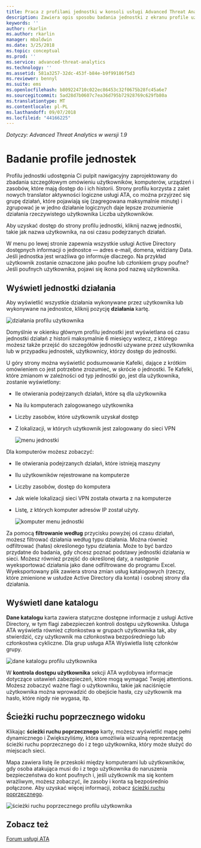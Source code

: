 ```yaml
---
title: Praca z profilami jednostki w konsoli usługi Advanced Threat Analytics | Dokumentacja firmy Microsoft
description: Zawiera opis sposobu badania jednostki z ekranu profile użytkownika w konsoli usługi ATA
keywords: ''
author: rkarlin
ms.author: rkarlin
manager: mbaldwin
ms.date: 3/25/2018
ms.topic: conceptual
ms.prod: ''
ms.service: advanced-threat-analytics
ms.technology: ''
ms.assetid: 581a3257-32dc-453f-b84e-b9f99186f5d3
ms.reviewer: bennyl
ms.suite: ems
ms.openlocfilehash: b809224710c022ec86453c32f0675b28fc45a6e7
ms.sourcegitcommit: 5ad28d7b0607c7ea36d795b72928769c629fb80a
ms.translationtype: MT
ms.contentlocale: pl-PL
ms.lasthandoff: 09/07/2018
ms.locfileid: "44166225"
---
```

*Dotyczy: Advanced Threat Analytics w wersji 1.9*



# <a name="investigating-entity-profiles"></a>Badanie profile jednostek

Profilu jednostki udostępnia Ci pulpit nawigacyjny zaprojektowany do zbadania szczegółowym omówieniu użytkowników, komputerów, urządzeń i zasobów, które mają dostęp do i ich historii. Strony profilu korzysta z zalet nowych translator aktywności logiczne usługi ATA, co można przyjrzeć się grupę działań, które pojawiają się (zagregowana maksymalnie minutę) i zgrupować je w jedno działanie logicznych daje lepsze zrozumienie działania rzeczywistego użytkownika Liczba użytkowników.

Aby uzyskać dostęp do strony profilu jednostki, kliknij nazwę jednostki, takie jak nazwa użytkownika, na osi czasu podejrzanych działań.

W menu po lewej stronie zapewnia wszystkie usługi Active Directory dostępnych informacji o jednostce — adres e-mail, domena, widziany Data. Jeśli jednostka jest wrażliwa go informuje dlaczego. Na przykład użytkownik zostanie oznaczone jako poufne lub członkiem grupy poufne?
Jeśli poufnych użytkownika, pojawi się ikona pod nazwą użytkownika.

## <a name="view-entity-activities"></a>Wyświetl jednostki działania

Aby wyświetlić wszystkie działania wykonywane przez użytkownika lub wykonywane na jednostce, kliknij pozycję **działania** kartę. 

 ![działania profilu użytkownika](media/user-profile-activities.png)

Domyślnie w okienku głównym profilu jednostki jest wyświetlana oś czasu jednostki działań z historii maksymalnie 6 miesięcy wstecz, z którego możesz także przejść do szczegółów jednostki używane przez użytkownika lub w przypadku jednostek, użytkownicy, którzy dostęp do jednostki.

U góry strony można wyświetlić podsumowanie Kafelki, dające z krótkim omówieniem co jest potrzebne zrozumieć, w skrócie o jednostki. Te Kafelki, które zmianom w zależności od typ jednostki go, jest dla użytkownika, zostanie wyświetlony:
- Ile otwierania podejrzanych działań, które są dla użytkownika
- Na ilu komputerach zalogowanego użytkownika
- Liczby zasobów, które użytkownik uzyskał dostęp
- Z lokalizacji, w których użytkownik jest zalogowany do sieci VPN

  ![menu jednostki](media/entity-menu.png)

Dla komputerów możesz zobaczyć:
- Ile otwierania podejrzanych działań, które istnieją maszyny
- Ilu użytkowników rejestrowane na komputerze
- Liczby zasobów, dostęp do komputera
- Jak wiele lokalizacji sieci VPN została otwarta z na komputerze
- Listę, z których komputer adresów IP został użyty.

  ![komputer menu jednostki](media/entity-computer.png)

Za pomocą **filtrowanie według** przycisku powyżej oś czasu działań, możesz filtrować działania według typu działania. Można również odfiltrować (hałas) określonego typu działania. Może to być bardzo przydatne do badania, gdy chcesz poznać podstawy jednostki działania w sieci. Możesz również przejść do określonej daty, a następnie wyeksportować działania jako dane odfiltrowane do programu Excel. Wyeksportowany plik zawiera strona zmian usług katalogowych (rzeczy, które zmienione w usłudze Active Directory dla konta) i osobnej strony dla działania. 

## <a name="view-directory-data"></a>Wyświetl dane katalogu

**Dane katalogu** karta zawiera statyczne dostępne informacje z usługi Active Directory, w tym flagi zabezpieczeń kontroli dostępu użytkownika. Usługa ATA wyświetla również członkostwa w grupach użytkownika tak, aby stwierdzić, czy użytkownik ma członkostwa bezpośredniego lub członkostwa cykliczne. Dla grup usługa ATA Wyświetla listę członków grupy.

 ![dane katalogu profilu użytkownika](media/user-profile-dir-data.png)

W **kontrola dostępu użytkownika** sekcji ATA wydobywa informacje dotyczące ustawień zabezpieczeń, które mogą wymagać Twojej attentions. Możesz zobaczyć ważne flagi o użytkowniku, takie jak naciśnięcie użytkownika można wprowadzić do obejście hasła, czy użytkownik ma hasło, które nigdy nie wygasa, itp. 

## <a name="view-lateral-movement-paths"></a>Ścieżki ruchu poprzecznego widoku

Klikając **ścieżki ruchu poprzecznego** karty, możesz wyświetlić mapę pełni dynamicznego i Zwiększyliśmy, która umożliwia wizualną reprezentację ścieżki ruchu poprzecznego do i z tego użytkownika, który może służyć do miejscach sieci.

Mapa zawiera listę ile przeskoki między komputerami lub użytkowników, gdy osoba atakująca musi do i z tego użytkownika do naruszenia bezpieczeństwa do kont poufnych i, jeśli użytkownik ma się kontem wrażliwym, możesz zobaczyć, ile zasoby i konta są bezpośrednio połączone. Aby uzyskać więcej informacji, zobacz [ścieżki ruchu poprzecznego](use-case-lateral-movement-path.md). 

 ![ścieżki ruchu poprzecznego profilu użytkownika](media/user-profile-lateral-movement-paths.png)


## <a name="see-also"></a>Zobacz też
[Forum usługi ATA](https://social.technet.microsoft.com/Forums/security/home?forum=mata)
